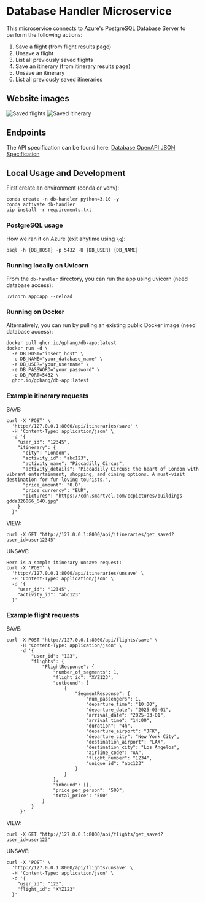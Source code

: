 # Database Handler Microservice

This microservice connects to Azure's PostgreSQL Database Server to perform the following actions:
1. Save a flight (from flight results page)
2. Unsave a flight
3. List all previously saved flights
4. Save an itinerary (from itinerary results page)
5. Unsave an itinerary
6. List all previously saved itineraries


## Website images

![Saved flights](./web_images/saved_flights.png)
![Saved itinerary](./web_images/saved_itinerary.png)


## Endpoints
The API specification can be found here:
[Database OpenAPI JSON Specification](./docs/openapi.json)


## Local Usage and Development
First create an environment (conda or venv):

```
conda create -n db-handler python=3.10 -y
conda activate db-handler
pip install -r requirements.txt
```


### PostgreSQL usage

How we ran it on Azure (exit anytime using `\q`):

```
psql -h {DB_HOST} -p 5432 -U {DB_USER} {DB_NAME}
```


### Running locally on Uvicorn

From the `db-handler` directory, you can run the app using uvicorn (need database access):

```
uvicorn app:app --reload
```


### Running on Docker

Alternatively, you can run by pulling an existing public Docker image (need database access):

```
docker pull ghcr.io/gphang/db-app:latest
docker run -d \
  -e DB_HOST="insert_host" \
  -e DB_NAME="your_database_name" \
  -e DB_USER="your_username" \
  -e DB_PASSWORD="your_password" \
  -e DB_PORT=5432 \
  ghcr.io/gphang/db-app:latest
```


### Example itinerary requests

SAVE:

```
curl -X 'POST' \
  'http://127.0.0.1:8000/api/itineraries/save' \
  -H 'Content-Type: application/json' \
  -d '{
    "user_id": "12345",
    "itinerary": {
      "city": "London",
      "activity_id": "abc123",
      "activity_name": "Piccadilly Circus",
      "activity_details": "Piccadilly Circus: the heart of London with vibrant entertainment, shopping, and dining options. A must-visit destination for fun-loving tourists.",
      "price_amount": "0.0",
      "price_currency": "EUR",
      "pictures": "https://cdn.smartvel.com/ccpictures/buildings-gdda326066_640.jpg"
    }
  }'
```

VIEW:

```
curl -X GET "http://127.0.0.1:8000/api/itineraries/get_saved?user_id=user12345"
```

UNSAVE:

```
Here is a sample itinerary unsave request:
curl -X 'POST' \
  'http://127.0.0.1:8000/api/itineraries/unsave' \
  -H 'Content-Type: application/json' \
  -d '{
    "user_id": "12345",
    "activity_id": "abc123"
  }'
```

### Example flight requests

SAVE:

```
curl -X POST "http://127.0.0.1:8000/api/flights/save" \
     -H "Content-Type: application/json" \
     -d '{
         "user_id": "123",
         "flights": {
             "FlightResponse": {
                 "number_of_segments": 1,
                 "flight_id": "XYZ123",
                 "outbound": [
                     {
                         "SegmentResponse": {
                             "num_passengers": 1,
                             "departure_time": "10:00",
                             "departure_date": "2025-03-01",
                             "arrival_date": "2025-03-01",
                             "arrival_time": "14:00",
                             "duration": "4h",
                             "departure_airport": "JFK",
                             "departure_city": "New York City",
                             "destination_airport": "LAX",
                             "destination_city": "Los Angelos",
                             "airline_code": "AA",
                             "flight_number": "1234",
                             "unique_id": "abc123"
                         }
                     }
                 ],
                 "inbound": [],
                 "price_per_person": "500",
                 "total_price": "500"
             }
         }
     }'
```

VIEW:

```
curl -X GET "http://127.0.0.1:8000/api/flights/get_saved?user_id=user123"
```

UNSAVE:

```
curl -X 'POST' \
  'http://127.0.0.1:8000/api/flights/unsave' \
  -H 'Content-Type: application/json' \
  -d '{
    "user_id": "123",
    "flight_id": "XYZ123"
  }'
```